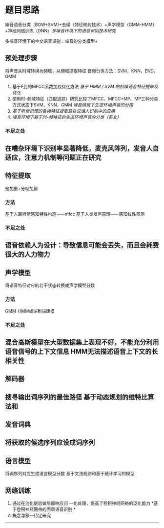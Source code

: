 # 题目思路
噪音语音分类（BOW+SVM)+去燥（特征映射技术）+声学模型（GMM-HMM）+神经网络训练（DNN）*多噪音环境下的语音识别技术研究*

多噪音环境下的中文语音识别：噪音的分类模型+

## 预处理步骤
将声音从时域转换为频域，从频域提取特征
音频分类方法：SVM，KNN，END，GMM
1. 基于F比的MFCC系数加权优化方法 
 *基于 HMM / SVM 的抗噪语音特征提取及优化*
3. 使用时-频域特征（匹配追踪）研究比较了MFCC、MFCC+MP、MP三种分类方式状态下SVM，KNN，GMM
 *噪音情境下生态环境声音的分类*
4. *基于听觉机理的鲁棒特征提取及在说话人识别中的应用*
5. *噪音环境下基于时-频特征的生态环境声音的分类（英文）*
### 不足之处
在嘈杂环境下识别率显著降低，麦克风阵列，发音人自适应，注意力机制等问题正在研究 
---
## 特征提取
预加重+分帧加窗
### 方法
基于人耳听觉感知特性构造——mfcc
基于人类发声原理——感知线性预测
### 不足之处
语音依赖人为设计：导致信息可能会丢失，而且会耗费很大的人力物力
---
## 声学模型
将语音特征对应的若干状态转换成声学模型分数
### 方法
GMM-HMM或端到端建模
### 不足之处
混合高斯模型在大型数据集上表现不好，不能充分利用语音信号的上下文信息
HMM无法描述语音上下文的长相关性
---
## 解码器
搜寻输出词序列的最佳路径
基于动态规划的维特比算法和
---

## 发音词典
将获取的候选序列应设成词序列
---
## 语言模型
将词序列对应生成语言模型分数
基于文法规则和基于统计学习的模型

## 网络训练

1. 通过在池化层后做局部响应归 一化处理，提高了卷积神经网络的泛化能力  *基于卷积神经网络的面罩语音识别 *
2. 概念漂移—待定研究
---
